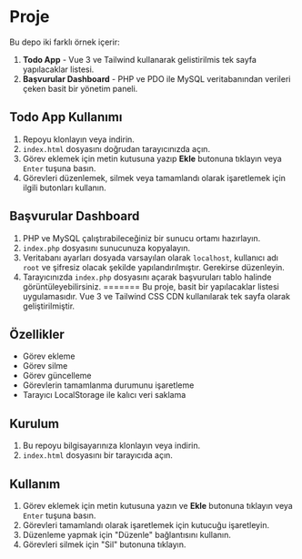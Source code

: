 # Proje


Bu depo iki farklı örnek içerir:

1. **Todo App** - Vue 3 ve Tailwind kullanarak gelistirilmis tek sayfa yapılacaklar listesi.
2. **Başvurular Dashboard** - PHP ve PDO ile MySQL veritabanından verileri çeken basit bir yönetim paneli.

## Todo App Kullanımı
1. Repoyu klonlayın veya indirin.
2. `index.html` dosyasını doğrudan tarayıcınızda açın.
3. Görev eklemek için metin kutusuna yazıp **Ekle** butonuna tıklayın veya `Enter` tuşuna basın.
4. Görevleri düzenlemek, silmek veya tamamlandı olarak işaretlemek için ilgili butonları kullanın.

## Başvurular Dashboard
1. PHP ve MySQL çalıştırabileceğiniz bir sunucu ortamı hazırlayın.
2. `index.php` dosyasını sunucunuza kopyalayın.
3. Veritabanı ayarları dosyada varsayılan olarak `localhost`, kullanıcı adı `root` ve şifresiz olacak şekilde yapılandırılmıştır. Gerekirse düzenleyin.
4. Tarayıcınızda `index.php` dosyasını açarak başvuruları tablo halinde görüntüleyebilirsiniz.
=======
Bu proje, basit bir yapılacaklar listesi uygulamasıdır. Vue 3 ve Tailwind CSS CDN kullanılarak tek sayfa olarak geliştirilmiştir.

## Özellikler
- Görev ekleme
- Görev silme
- Görev güncelleme
- Görevlerin tamamlanma durumunu işaretleme
- Tarayıcı LocalStorage ile kalıcı veri saklama

## Kurulum
1. Bu repoyu bilgisayarınıza klonlayın veya indirin.
2. `index.html` dosyasını bir tarayıcıda açın.

## Kullanım
1. Görev eklemek için metin kutusuna yazın ve **Ekle** butonuna tıklayın veya `Enter` tuşuna basın.
2. Görevleri tamamlandı olarak işaretlemek için kutucuğu işaretleyin.
3. Düzenleme yapmak için "Düzenle" bağlantısını kullanın.
4. Görevleri silmek için "Sil" butonuna tıklayın.

